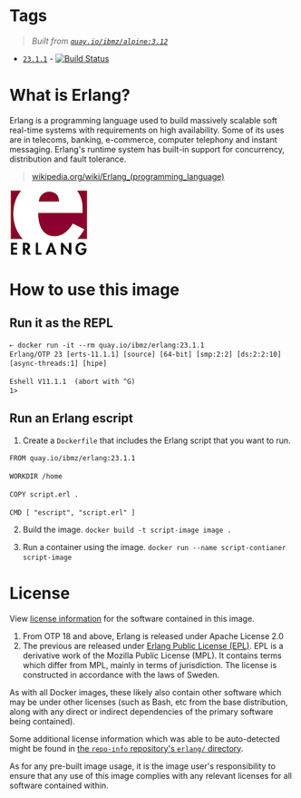 # Tags
> _Built from [`quay.io/ibmz/alpine:3.12`](https://quay.io/repository/ibmz/alpine?tab=info)_
-	[`23.1.1`](https://github.com/lcarcaramo/docker-erlang-otp/blob/master/s390x/23/alpine/Dockerfile) - [![Build Status](https://travis-ci.com/lcarcaramo/docker-erlang-otp.svg?branch=master)](https://travis-ci.com/lcarcaramo/docker-erlang-otp)

# What is Erlang?

Erlang is a programming language used to build massively scalable soft real-time systems with requirements on high availability. Some of its uses are in telecoms, banking, e-commerce, computer telephony and instant messaging. Erlang's runtime system has built-in support for concurrency, distribution and fault tolerance.

> [wikipedia.org/wiki/Erlang_(programming_language)](https://en.wikipedia.org/wiki/Erlang_%28programming_language%29)

![logo](https://raw.githubusercontent.com/docker-library/docs/4144083772e02655d41aa10d6467aaf1e99fa77b/erlang/logo.png)

# How to use this image

## Run it as the REPL

```console
➸ docker run -it --rm quay.io/ibmz/erlang:23.1.1
Erlang/OTP 23 [erts-11.1.1] [source] [64-bit] [smp:2:2] [ds:2:2:10] [async-threads:1] [hipe]

Eshell V11.1.1  (abort with ^G)
1>
```

## Run an Erlang escript

1. Create a `Dockerfile` that includes the Erlang script that you want to run.
```
FROM quay.io/ibmz/erlang:23.1.1

WORKDIR /home

COPY script.erl .

CMD [ "escript", "script.erl" ]
```
2. Build the image.
`docker build -t script-image image .`

3. Run a container using the image.
`docker run --name script-contianer script-image`

# License

View [license information](http://www.erlang.org/about.html) for the software contained in this image.

1.	From OTP 18 and above, Erlang is released under Apache License 2.0
2.	The previous are released under [Erlang Public License (EPL)](http://www.erlang.org/EPLICENSE). EPL is a derivative work of the Mozilla Public License (MPL). It contains terms which differ from MPL, mainly in terms of jurisdiction. The license is constructed in accordance with the laws of Sweden.

As with all Docker images, these likely also contain other software which may be under other licenses (such as Bash, etc from the base distribution, along with any direct or indirect dependencies of the primary software being contained).

Some additional license information which was able to be auto-detected might be found in [the `repo-info` repository's `erlang/` directory](https://github.com/docker-library/repo-info/tree/master/repos/erlang).

As for any pre-built image usage, it is the image user's responsibility to ensure that any use of this image complies with any relevant licenses for all software contained within.
